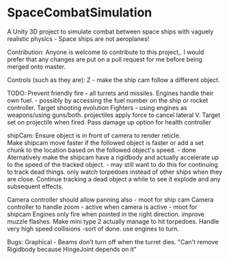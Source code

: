 # SpaceCombatSimulation
A Unity 3D project to simulate combat between space ships with vaguely realistic physics - Space ships are not aeroplanes!

Contribution:
Anyone is welcome to contribute to this project,. I would prefer that any changes are put on a pull request for me before being merged onto master.

Controls (such as they are):
Z - make the ship cam follow a different object.

TODO:
Prevent friendly fire - all turrets and missiles.
Engines handle their own fuel. - possibly by accessing the fuel number on the ship or rocket controller.
Target shooting evolution
Fighters - using engines as weapons/using guns/both.
projectiles apply force to cancel lateral V. Target set on projectile when fired.
Pass damage up option for health controller

shipCam:
    Ensure object is in front of camera to render reticle.  
    Make shipcam move faster if the followed object is faster or add a set chunk to the location based on the followed object's speed. - done
        Aternatively make the shipcam have a rigidbody and actually accelerate up to the speed of the tracked object.   - may still want to do this for continuing to track dead things.
    only watch torpedoes instead of other ships when they are close.
    Continue tracking a dead object a while to see it explode and any subsequent effects.

Camera controller should allow panning also - moot for ship cam
Camera controller to handle zoom - active when camera is active - moot for shipcam
Engines only fire when pointed in the right direction.
improve muzzle flashes.
Make mini type 2 actually manage to hit torpedoes.
Handle very high speed collisions -sort of done.
use engines to turn.

Bugs:
Graphical - Beams don't turn off when the turret dies.
"Can't remove Rigidbody because HingeJoint depends on it"